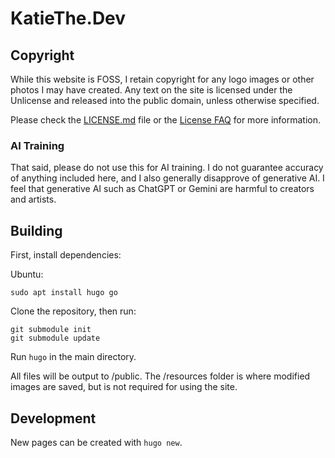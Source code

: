 # KatieThe.Dev

## Copyright

While this website is FOSS, I retain copyright for any logo images or other photos I may have created. Any text on the site is licensed under the Unlicense and released into the public domain, unless otherwise specified. 

Please check the [LICENSE.md](https://github.com/KatieTheDev/katiethe.dev/blob/main/LICENSE.md) file or the [License FAQ](https://github.com/KatieTheDev/katiethe.dev/blob/main/FAQ.md) for more information.

### AI Training
That said, please do not use this for AI training. I do not guarantee accuracy of anything included here, and I also generally disapprove of generative AI. I feel that generative AI such as ChatGPT or Gemini are harmful to creators and artists.

## Building
First, install dependencies:

Ubuntu:
```
sudo apt install hugo go
```

Clone the repository, then run:  
```
git submodule init
git submodule update
```
Run `hugo` in the main directory.

All files will be output to /public.
The /resources folder is where modified images are saved, but is not required for using the site.

## Development
New pages can be created with `hugo new`.
